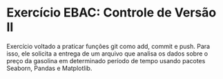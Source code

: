 
# Exercício EBAC: Controle de Versão II

Exercício voltado a praticar funções git como add, commit e push. Para isso, ele solicita a entrega de um arquivo que analisa os dados sobre o preço da gasolina em determinado período de tempo usando pacotes Seaborn, Pandas e Matplotlib.
